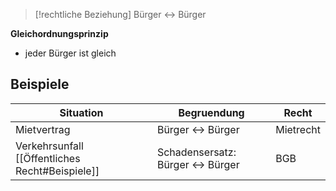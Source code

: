 >[!rechtliche Beziehung]
>Bürger <-> Bürger

**Gleichordnungsprinzip**
- jeder Bürger ist gleich

## Beispiele
| Situation                                       | Begruendung                       | Recht     |
| ----------------------------------------------- | --------------------------------- | --------- |
| Mietvertrag                                     | Bürger <-> Bürger<br>             | Mietrecht |
| Verkehrsunfall [[Öffentliches Recht#Beispiele]] | Schadensersatz: Bürger <-> Bürger | BGB       |

